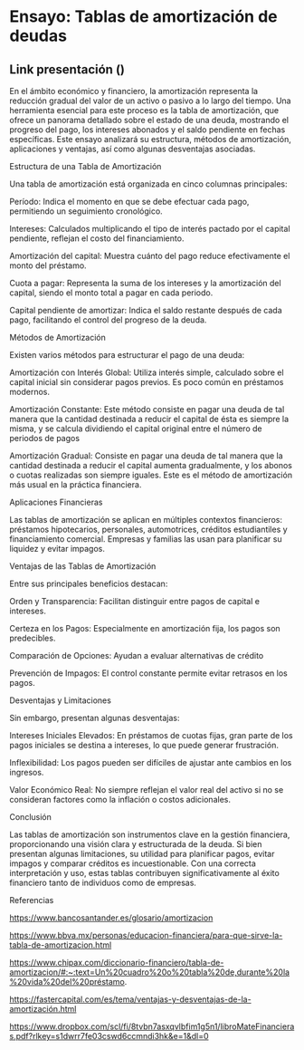 # Ensayo: Tablas de amortización de deudas
## Link presentación ()
En el ámbito económico y financiero, la amortización representa la reducción gradual del valor de un activo o pasivo a lo largo del tiempo. Una herramienta esencial para este proceso es la tabla de amortización, que ofrece un panorama detallado sobre el estado de una deuda, mostrando el progreso del pago, los intereses abonados y el saldo pendiente en fechas específicas. Este ensayo analizará su estructura, métodos de amortización, aplicaciones y ventajas, así como algunas desventajas asociadas.

Estructura de una Tabla de Amortización

Una tabla de amortización está organizada en cinco columnas principales:

Período: Indica el momento en que se debe efectuar cada pago, permitiendo un seguimiento cronológico.

Intereses: Calculados multiplicando el tipo de interés pactado por el capital pendiente, reflejan el costo del financiamiento.

Amortización del capital: Muestra cuánto del pago reduce efectivamente el monto del préstamo.

Cuota a pagar: Representa la suma de los intereses y la amortización del capital, siendo el monto total a pagar en cada periodo.

Capital pendiente de amortizar: Indica el saldo restante después de cada pago, facilitando el control del progreso de la deuda.

Métodos de Amortización

Existen varios métodos para estructurar el pago de una deuda:

Amortización con Interés Global: Utiliza interés simple, calculado sobre el capital inicial sin considerar pagos previos. Es poco común en préstamos modernos.

Amortización Constante: Este método consiste en pagar una deuda de tal manera que la cantidad destinada a reducir el capital de ésta es siempre la misma, y se calcula dividiendo el capital original entre el número de periodos de pagos

Amortización Gradual: Consiste en pagar una deuda de tal manera que la cantidad destinada a reducir el capital aumenta gradualmente, y los abonos o cuotas realizadas son siempre iguales. Este es el método de amortización más usual en la práctica financiera.

Aplicaciones Financieras

Las tablas de amortización se aplican en múltiples contextos financieros: préstamos hipotecarios, personales, automotrices, créditos estudiantiles y financiamiento comercial. Empresas y familias las usan para planificar su liquidez y evitar impagos.

Ventajas de las Tablas de Amortización

Entre sus principales beneficios destacan:

Orden y Transparencia: Facilitan distinguir entre pagos de capital e intereses.

Certeza en los Pagos: Especialmente en amortización fija, los pagos son predecibles.

Comparación de Opciones: Ayudan a evaluar alternativas de crédito

Prevención de Impagos: El control constante permite evitar retrasos en los pagos.

Desventajas y Limitaciones

Sin embargo, presentan algunas desventajas:

Intereses Iniciales Elevados: En préstamos de cuotas fijas, gran parte de los pagos iniciales se destina a intereses, lo que puede generar frustración.

Inflexibilidad: Los pagos pueden ser difíciles de ajustar ante cambios en los ingresos.

Valor Económico Real: No siempre reflejan el valor real del activo si no se consideran factores como la inflación o costos adicionales.

Conclusión

Las tablas de amortización son instrumentos clave en la gestión financiera, proporcionando una visión clara y estructurada de la deuda. Si bien presentan algunas limitaciones, su utilidad para planificar pagos, evitar impagos y comparar créditos es incuestionable. Con una correcta interpretación y uso, estas tablas contribuyen significativamente al éxito financiero tanto de individuos como de empresas.

Referencias

https://www.bancosantander.es/glosario/amortizacion

https://www.bbva.mx/personas/educacion-financiera/para-que-sirve-la-tabla-de-amortizacion.html

https://www.chipax.com/diccionario-financiero/tabla-de-amortizacion/#:~:text=Un%20cuadro%20o%20tabla%20de,durante%20la%20vida%20del%20préstamo.

https://fastercapital.com/es/tema/ventajas-y-desventajas-de-la-amortización.html

https://www.dropbox.com/scl/fi/8tvbn7asxqvlbfim1g5n1/libroMateFinancieras.pdf?rlkey=s1dwrr7fe03cswd6ccmndi3hk&e=1&dl=0
